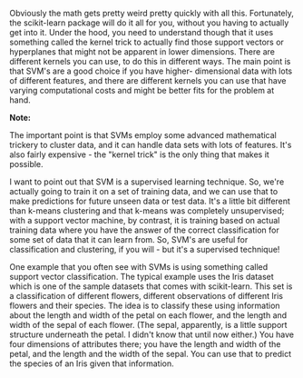 
Obviously the math gets pretty weird pretty quickly with all this. Fortunately, the scikit-learn package will do it all for you, without you having to actually get into it. Under the hood, you need to understand though that it uses something called the kernel trick to actually find those support vectors or hyperplanes that might not be apparent in lower dimensions. There are different kernels you can use, to do this in different ways. The main point is that SVM's are a good choice if you have higher- dimensional data with lots of different features, and there are different kernels you can use that have varying computational costs and might be better fits for the problem at hand.

**Note:**

The important point is that SVMs employ some advanced mathematical trickery to cluster data, and it can handle data sets with lots of features. It's also fairly expensive - the "kernel trick" is the only thing that makes it possible.

I want to point out that SVM is a supervised learning technique. So, we're actually going to train it on a set of training data, and we can use that to make predictions for future unseen data or test data. It's a little bit different than k-means clustering and that k-means was completely unsupervised; with a support vector machine, by contrast, it is training based on actual training data where you have the answer of the correct classification for some set of data that it can learn from. So, SVM's are useful for classification and clustering, if you will - but it's a supervised technique!

One example that you often see with SVMs is using something called support vector classification. The typical example uses the Iris dataset which is one of the sample datasets that comes with scikit-learn. This set is a classification of different flowers, different observations of different Iris flowers and their species. The idea is to classify these using information about the length and width of the petal on each flower, and the length and width of the sepal of each flower. (The sepal, apparently, is a little support structure underneath the petal. I didn't know that until now either.) You have four dimensions of attributes there; you have the length and width of the petal, and the length and the width of the sepal. You can use that to predict the species of an Iris given that information.
